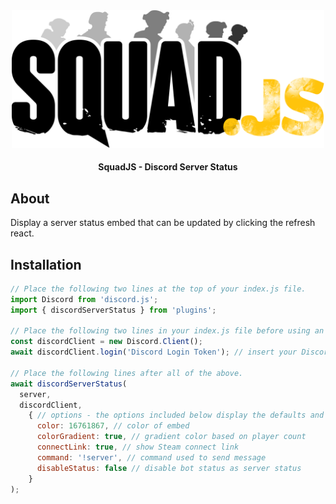 <div align="center">

<img src="../../assets/squadjs-logo.png" alt="Logo" width="500"/>

#### SquadJS - Discord Server Status
</div>

## About
Display a server status embed that can be updated by clicking the refresh react.

## Installation
```js
// Place the following two lines at the top of your index.js file.
import Discord from 'discord.js';
import { discordServerStatus } from 'plugins';

// Place the following two lines in your index.js file before using an Discord plugins.
const discordClient = new Discord.Client();
await discordClient.login('Discord Login Token'); // insert your Discord bot's login token here.

// Place the following lines after all of the above.
await discordServerStatus(
  server,
  discordClient,
    { // options - the options included below display the defaults and can be removed for simplicity.
      color: 16761867, // color of embed
      colorGradient: true, // gradient color based on player count
      connectLink: true, // show Steam connect link
      command: '!server', // command used to send message
      disableStatus: false // disable bot status as server status
    }
); 
```
